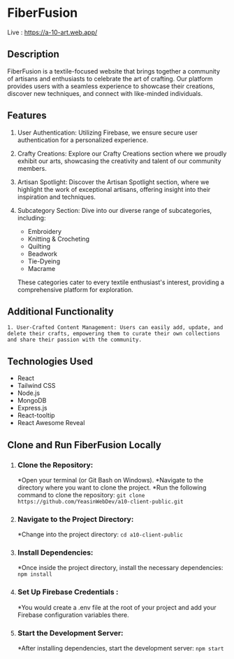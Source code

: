 # FiberFusion
Live : https://a-10-art.web.app/


## Description

FiberFusion is a textile-focused website that brings together a community of artisans and enthusiasts to celebrate the art of crafting. Our platform provides users with a seamless experience to showcase their creations, discover new techniques, and connect with like-minded individuals.

## Features

   1. User Authentication: Utilizing Firebase, we ensure secure user authentication for a personalized experience.
   2. Crafty Creations: Explore our Crafty Creations section where we proudly exhibit our arts, showcasing the creativity and talent of our community members.
   3. Artisan Spotlight: Discover the Artisan Spotlight section, where we highlight the work of exceptional artisans, offering insight into their inspiration and techniques.
   4. Subcategory Section: Dive into our diverse range of subcategories, including:
       * Embroidery
       * Knitting & Crocheting
       * Quilting
       * Beadwork
       * Tie-Dyeing
       * Macrame
         
        These categories cater to every textile enthusiast's interest, providing a comprehensive platform for exploration.

## Additional Functionality

    1. User-Crafted Content Management: Users can easily add, update, and delete their crafts, empowering them to curate their own collections and share their passion with the community.

## Technologies Used

   * React
   * Tailwind CSS
   * Node.js
   * MongoDB
   * Express.js
   * React-tooltip
   * React Awesome Reveal

## Clone and Run FiberFusion Locally

  1. ### Clone the Repository:
        *Open your terminal (or Git Bash on Windows).
        *Navigate to the directory where you want to clone the project.
        *Run the following command to clone the repository:
           ```
              git clone https://github.com/YeasinWebDev/a10-client-public.git
           ```

   2. ### Navigate to the Project Directory:
       *Change into the project directory:
          ```
              cd a10-client-public
          ```

   3. ### Install Dependencies:
       *Once inside the project directory, install the necessary dependencies:
            ```
              npm install
            ```
   4. ### Set Up Firebase Credentials :
      *You would create a .env file at the root of your project and add your Firebase       configuration variables there.

   5. ### Start the Development Server:
       *After installing dependencies, start the development server:
            ```
              npm start
            ```
